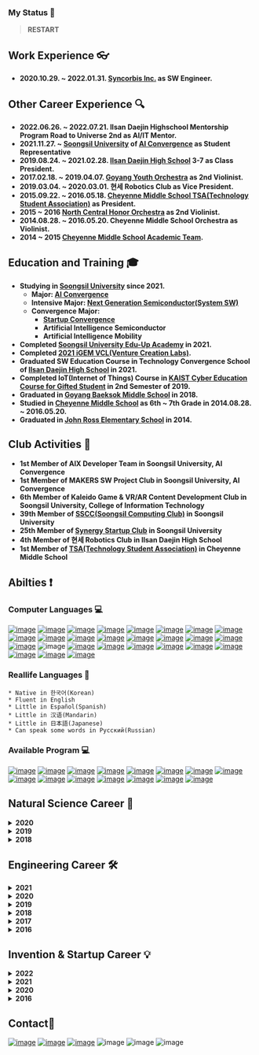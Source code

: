 ### My Status 📢
 > **RESTART**

## Work Experience 👓
  * **2020.10.29. ~ 2022.01.31. [Syncorbis Inc.](https://syncorbis.com/) as SW Engineer.**

## Other Career Experience 🔍
  * **2022.06.26. ~ 2022.07.21. Ilsan Daejin Highschool Mentorship Program Road to Universe 2nd as AI/IT Mentor.**
  * **2021.11.27. ~  [Soongsil University](https://ssu.ac.kr/) of [AI Convergence](http://aix.ssu.ac.kr/main) as Student Representative**
  * **2019.08.24. ~ 2021.02.28. [Ilsan Daejin High School](https://isdj.hs.kr/) 3-7 as Class President.**
  * **2017.02.18. ~ 2019.04.07. [Goyang Youth Orchestra](http://www.gyyouthorchestra.com/orchestra/) as 2nd Violinist.**
  * **2019.03.04. ~ 2020.03.01. 현세 Robotics Club as Vice President.**
  * **2015.09.22. ~ 2016.05.18. [Cheyenne Middle School TSA(Technology Student Association)](https://cheyenne.edmondschools.net/our-school/clubs/tsa/) as President.**
  * **2015 ~ 2016 [North Central Honor Orchestra](https://cheyenne.edmondschools.net/2015/10/05/ncho2015/) as 2nd Violinist.**
  * **2014.08.28. ~ 2016.05.20. Cheyenne Middle School Orchestra as Violinist.**
  * **2014 ~ 2015 [Cheyenne Middle School Academic Team](https://cheyenne.edmondschools.net/our-school/clubs/academic-team/).**

## Education and Training 🎓
  * **Studying in [Soongsil University](https://ssu.ac.kr/) since 2021.**
     - **Major: [AI Convergence](http://aix.ssu.ac.kr/main)**
     - **Intensive Major: [Next Generation Semiconductor(System SW)](https://semicon.disu.ac.kr/)**
     - **Convergence Major:**
       - **[Startup Convergence](https://startup.ssu.ac.kr/)**
       - **Artificial Intelligence Semiconductor**
       - **Artificial Intelligence Mobility**
  * **Completed [Soongsil University Edu-Up Academy](https://startupclass.kr/) in 2021.**
  * **Completed [2021 iGEM VCL(Venture Creation Labs)](https://blog.igem.org/blog/2021/5/15/the-igem-epic-2021-venture-creation-labs).**
  * **Graduated SW Education Course in Technology Convergence School of [Ilsan Daejin High School](https://isdj.hs.kr/) in 2021.**
  * **Completed IoT(Internet of Things) Course in [KAIST Cyber Education Course for Gifted Student](https://talented.kaist.ac.kr:8443/) in 2nd Semester of 2019.**
  * **Graduated in [Goyang Baeksok Middle School](http://www.baeksok.ms.kr/) in 2018.**
  * **Studied in [Cheyenne Middle School](https://cheyenne.edmondschools.net/) as 6th ~ 7th Grade in 2014.08.28. ~ 2016.05.20.**
  * **Graduated in [John Ross Elementary School](https://johnross.edmondschools.net/) in 2014.**

## Club Activities 🚩
  * **1st Member of AIX Developer Team in Soongsil University, AI Convergence**
  * **1st Member of MAKERS SW Project Club in Soongsil University, AI Convergence**
  * **6th Member of Kaleido Game & VR/AR Content Development Club in Soongsil University, College of Information Technology**
  * **39th Member of [SSCC(Soongsil Computing Club)](https://ssccpromotion.xyz/) in Soongsil University**
  * **25th Member of [Synergy Startup Club](https://instagram.com/ssu_synergy?igshid=YmMyMTA2M2Y=) in Soongsil University**
  * **4th Member of 현세 Robotics Club in Ilsan Daejin High School**
  * **1st Member of [TSA(Technology Student Association)](https://cheyenne.edmondschools.net/our-school/clubs/tsa/) in Cheyenne Middle School**

## Abilties ❗
   ### Computer Languages 💻
   [![image](https://img.shields.io/badge/C-A8B9CC?style=for-the-badge&logo=c&logoColor=white)](https://www.ibm.com/docs/i/7.3?topic=languages-c-c)
   [![image](https://img.shields.io/badge/C++-00599C?style=for-the-badge&logo=c%2B%2B&logoColor=white)](https://www.ibm.com/docs/i/7.3?topic=languages-c-c)
   [![image](https://img.shields.io/badge/Arduino-00979D?style=for-the-badge&logo=arduino&logoColor=white)](https://www.arduino.cc/reference/)
   [![image](https://img.shields.io/badge/C%23-239120?style=for-the-badge&logo=csharp&logoColor=white)](https://docs.microsoft.com/dotnet/csharp/)
   [![image](https://img.shields.io/badge/.NET-512BD4?style=for-the-badge&logo=.net&logoColor=white)](https://docs.microsoft.com/dotnet/)
   [![image](https://img.shields.io/badge/Unity-FFFFFF?style=for-the-badge&logo=unity&logoColor=black)](https://docs.unity3d.com/Manual/index.html)
   [![image](https://img.shields.io/badge/WinForm-0078D6?style=for-the-badge&logo=windows&logoColor=white)](https://docs.microsoft.com/visualstudio/ide/create-csharp-winform-visual-studio?view=vs-2022)
   [![image](https://img.shields.io/badge/WinUI3-0078D6?style=for-the-badge&logo=windows&logoColor=white)](https://docs.microsoft.com/windows/apps/winui/winui3/)
   [![image](https://img.shields.io/badge/Python-3776AB?style=for-the-badge&logo=python&logoColor=white)](https://docs.python.org/3/)
   [![image](https://img.shields.io/badge/BeautifulSoup4-000000?style=for-the-badge&logo=python&logoColor=white)](https://www.crummy.com/software/BeautifulSoup/bs4/doc/)
   [![image](https://img.shields.io/badge/Selenium-43B02A?style=for-the-badge&logo=selenium&logoColor=white)](https://www.selenium.dev/selenium/docs/api/py/index.html)
   [![image](https://img.shields.io/badge/NumPy-013243?style=for-the-badge&logo=numpy&logoColor=white)](https://numpy.org/doc/stable/)
   [![image](https://img.shields.io/badge/Pandas-150458?style=for-the-badge&logo=pandas&logoColor=white)](https://pandas.pydata.org/docs/)
   [![image](https://img.shields.io/badge/ScikitLearn-F7931E?style=for-the-badge&logo=scikit%2Dlearn&logoColor=white)](https://scikit-learn.org/stable/)
   [![image](https://img.shields.io/badge/Matplotlib-3F4F75?style=for-the-badge&logo=plotly&logoColor=white)](https://matplotlib.org/stable/)
   [![image](https://img.shields.io/badge/BioPython-3776AB?style=for-the-badge&logo=python&logoColor=white)](https://biopython.org/wiki/Documentation)
   [![image](https://img.shields.io/badge/PyQt5-41CD52?style=for-the-badge&logo=qt&logoColor=white)](https://doc.qt.io/qtforpython/)
   ![image](https://img.shields.io/badge/SQL-A4373A?style=for-the-badge&logo=microsoftaccess&logoColor=white)
   [![image](https://img.shields.io/badge/MySQL-4479A1?style=for-the-badge&logo=mysql&logoColor=white)](https://dev.mysql.com/doc/)
   [![image](https://img.shields.io/badge/HTML5-E34F26?style=for-the-badge&logo=html5&logoColor=white)](https://developer.mozilla.org/docs/Web/html)
   [![image](https://img.shields.io/badge/CSS3-1572B6?style=for-the-badge&logo=css3&logoColor=white)](https://developer.mozilla.org/docs/Web/CSS)
   [![image](https://img.shields.io/badge/JavaScript-F7DF1E?style=for-the-badge&logo=javascript&logoColor=white)](https://developer.mozilla.org/docs/Web/JavaScript)
   [![image](https://img.shields.io/badge/Markdown-000000?style=for-the-badge&logo=markdown&logoColor=white)](https://daringfireball.net/projects/markdown/)
   [![image](https://img.shields.io/badge/GNU%20Bash-4EAA25?style=for-the-badge&logo=gnu%20bash&logoColor=white)](https://www.gnu.org/software/bash/manual/bash.html) 
   [![image](https://img.shields.io/badge/Dart-0175C2?style=for-the-badge&logo=dart&logoColor=white)](https://dart.dev/guides)
   [![image](https://img.shields.io/badge/Flutter-02569B?style=for-the-badge&logo=flutter&logoColor=white)](https://docs.flutter.dev/)
   [![image](https://img.shields.io/badge/INI%20for%20Rainmeter-19519B?style=for-the-badge&logo=rainmeter&logoColor=white)](https://docs.rainmeter.net/)

  ### Reallife Languages 💬
    * Native in 한국어(Korean)
    * Fluent in English
    * Little in Español(Spanish)
    * Little in 汉语(Mandarin)
    * Little in 日本語(Japanese)
    * Can speak some words in Pусский(Russian)

  ### Available Program 💻
  [![image](https://img.shields.io/badge/Autodesk_Fusion360-ff6b00?style=for-the-badge&logo=autodesk&logoColor=white)](https://www.autodesk.co.kr/products/fusion-360/overview)
  [![image](https://img.shields.io/badge/Adobe_Photoshop-31A8FF?style=for-the-badge&logo=adobephotoshop&logoColor=white)](https://www.adobe.com/products/photoshop.html)
  [![image](https://img.shields.io/badge/Adobe_Illustrator-FF9A00?style=for-the-badge&logo=adobeillustrator&logoColor=white)](https://www.adobe.com/products/illustrator.html)
  [![image](https://img.shields.io/badge/Adobe_Premiere_Pro-9999FF?style=for-the-badge&logo=adobepremierepro&logoColor=white)](https://www.adobe.com/products/premiere.html)
  [![image](https://img.shields.io/badge/Adobe_XD-FF61F6?style=for-the-badge&logo=adobexd&logoColor=white)](https://www.adobe.com/products/xd.html)
  [![image](https://img.shields.io/badge/Figma-F24E1E?style=for-the-badge&logo=figma&logoColor=white)](https://www.figma.com/)
  [![image](https://img.shields.io/badge/Microsoft_Office365-D83B01?style=for-the-badge&logo=microsoftoffice&logoColor=white)](https://www.microsoft.com/microsoft-365)
  [![image](https://img.shields.io/badge/Rainmeter-19519B?style=for-the-badge&logo=rainmeter&logoColor=white)](https://docs.rainmeter.net/)
  [![image](https://img.shields.io/badge/Arduino-00979D?style=for-the-badge&logo=arduino&logoColor=white)](https://www.arduino.cc/en/main/docs)
  [![image](https://img.shields.io/badge/Raspberry_Pi-A22846?style=for-the-badge&logo=raspberrypi&logoColor=white)](https://www.raspberrypi.com/documentation/)
  [![image](https://img.shields.io/badge/Linux-FCC624?style=for-the-badge&logo=linux&logoColor=white)](https://www.kernel.org/doc/html/latest/)
  [![image](https://img.shields.io/badge/Ubuntu-E95420?style=for-the-badge&logo=ubuntu&logoColor=white)](https://help.ubuntu.com/)
  [![image](https://img.shields.io/badge/Docker-2496ED?style=for-the-badge&logo=docker&logoColor=white)](https://docs.docker.com/)
  [![image](https://img.shields.io/badge/Discord-5865F2?style=for-the-badge&logo=discord&logoColor=white)](https://discord.com/)
  [![image](https://img.shields.io/badge/Notion-000000?style=for-the-badge&logo=notion&logoColor=white)](https://developers.notion.com/)

## Natural Science Career 🔬
 <details>
  <summary>
   <b>2020</b>
  </summary>

   * **Best Poster Award in ICGSK2020-APCC7 E-Poster Session.\
     Research Activity: <DNA Music, Composing Biological Music via AI Programming>**
   * **Participated in KAIST YOUTH Scientist Camp of 2019 2nd Semester.**
 </details>

 <details>
  <summary>
   <b>2019</b>
  </summary>

   * **Gave a presentation in ICGSK2019 Next Generation Session.\
     Research Activity: \<Musicalization of DNA Using Python\>**
   * **Participated in 37th Gyeonggi-do Youth Science Exploration Contest Goyang Regional Competition (Convergence Science).**
  </details>

 <details>
  <summary>
   <b>2018</b>
  </summary>

   * **Gave a presentation in IJCGM2018 Junior High & High School Scientist Workshop Session.\
     Research Activity: \<SW Convergence Learning Diocese for Student Participation-oriented Classes for Understanding Genetic Expression Process\>**
   * **Participated in 36th Gyeonggi-do Youth Science Exploration Contest (Convergence Science).**
   * **Participated in 36th Gyeonggi-do Youth Science Exploration Contest Goyang Regional Competition (Convergence Science).**
  </details>
 
## Engineering Career 🛠️
 <details>
  <summary>
   <b>2021</b>
  </summary>

  * **Excellence Award (2nd Place) in 2021 Soongsil University Engaged Learning Competition**
  * **Excellence Award (3rd Place) in 2021 Soongsil University AI Convergence Competition.**
  * **President of Korea Agency of Education, Promotion & Information Service in Food, Agriculture, Forestry & Fisheries Award (2nd Place) in Smart Farm & AI Chellange.**  
 </details>
  
 <details>
  <summary>
   <b>2020</b>
  </summary>
  
  * **Gave a presentation in 2020 KSAS Fall Conference Organized Session.\
    Research Activity: \<Design of Cansat with Landing Direction Control System\>**
  * **President of Korea Aerospace Research Institute Award (3rd Place) in 2020 CanSat Competition from KAIST High School Session.**
  * **Participated in 2020 IBM Call for Code Korea Hackathon.**
 </details>
  
 <details>
  <summary>
   <b>2019</b>
  </summary>

  * **Grand Prize (1st Place) in 2019 Korea University Secondary School SW Competition.**
  * **Member of National Assembly Award in 10th Creative Maker’s Field 3D Printing & SW Application Ideathon of The Age of 4th Industrial Revolution.**
  * **Bronze Medal in 4th National High School Software Club Competition from KAIST.**
  * **Top 30 Finalist in 1st Korea Code Fair SW Contest.**
  * **Top 16 Finalist in 5th Samsung Junior SW Cup.**
  * **President of Science, ICT, Broadcasting, and Communications Committee Award in 9th Creative Maker’s Field SW Application Idea Competition of The Age of 4th Industrial Revolution.**
  * **President of Korea 3D Printing Service Association Award in 9th Creative Maker’s Field SW Application Idea Competition of The Age of 4th Industrial Revolution.**
  * **Think Award (3rd Place) in World Robot Olympiad 2019 Korea Competition High School Creative Session.**
 </details>
  
 <details>
  <summary>
   <b>2018</b>
  </summary>

  * **President of Korea 3D Printing Service Association Award in 8th Creative Maker’s Field SW Application Competition of The Age of 4th Industrial Revolution.**
  * **Participated in 2018 Maker Project Club Supporting Project\
    Research Activity: \<Patient-Tailored Recycled Fidget Toys for Stroke Patients\>**
  * **Encouragement Award (4th Place) in 2018 Highschool SW Hackathon from Sejong University.**
 </details>

 <details>
  <summary>
   <b>2017</b>
  </summary>

  * **Participated in 35th Gyeonggi-do Youth Science Exploration Contest Goyang Regional Competition (Mechenical Engineering).**
 </details>

 <details>
  <summary>
   <b>2016</b>
  </summary>

  * **1st Place 2015-2016 TSA Oklahoma State Conference VEX IQ Robotics Driving Skill Challenge.**
  * **2nd Place 2015-2016 TSA Oklahoma State Conference VEX IQ Robotics Programming Skill Challenge.**
  * **2nd Place in 2015-2016 TSA Oklahoma State Conference System Control Technology.**
  * **3rd Place in 2015-2016 TSA Oklahoma State Conference Vex IQ Robotics Excellence Award.**
 </details>

## Invention & Startup Career 💡
 <details>
  <summary>
   <b>2022</b>
  </summary>

  * **Hwaseong Award (2nd Place) in KICS Winter Conference 2022 Smart City Idea Competition**
  * **Selected in 2022 Soongsil University Pre-Startup Team.**
  * **Excellence Award(2nd Place) in 2022 Pre-Startup Start-up Competition from Soongsil University.**
 </details>

 <details>
  <summary>
   <b>2021</b>
  </summary>

  * **1st Place in 2021 Korea University X-Garage Demo Day.**
  * **Participated in K-Startup 2021 U300 Competition.**
  * **President of Korea Association of Industry, Academy and Research Institute Award (4th Place) in 2021 Venture Start-up Competition from Seoul National University of Science and Technology.**
  * **Selected in Korea University 10th Startup Campus Town Entry Competition.**
  * **Selected in 2021 Korea University X-Garage Maintenance Program.**
  * **Excellence Award (3rd Place) in 2021 Global Venture School & Hackathon Competition from Soongsil University.**
  * **Selected in 2021 Soongsil University Pre-Startup Team.**
  * **Selected in 1st 10X Program Future Group Track.**
  * **Selected in 2021 SW Maestro Sustainable Growth Support Project.**
 </details>

 <details>
  <summary>
   <b>2020</b>
  </summary>

  * **1st Place in 2020 Korea University X-Garage Demo Day.**
  * **Patent "Fire Guidance System" (Application No. 10-2150228-0000)**
 </details>

 <details>
  <summary>
   <b>2016</b>
  </summary>

  * **2015-2016 TSA Oklahoma State Conference Promotional Marketing 2nd.**
 </details>

## Contact📱
  [![image](https://img.shields.io/badge/Facebook-1877F2?style=for-the-badge&logo=facebook&logoColor=white)](https://www.facebook.com/profile.php?id=100010960865612)
  [![image](https://img.shields.io/badge/Instagram(EN)-@mingyu__0220-E4405F?style=for-the-badge&logo=instagram&logoColor=white)](https://www.instagram.com/mingyu_0220)
  [![image](https://img.shields.io/badge/Instagram(KO)-@mgkim0220-E4405F?style=for-the-badge&logo=instagram&logoColor=white)](https://www.instagram.com/mgkim0220)
  ![image](https://img.shields.io/badge/Discord-App__lication0220%235578-5865F2?style=for-the-badge&logo=discord&logoColor=white)
  ![image](https://img.shields.io/badge/Xbox-Application0220-107C10?style=for-the-badge&logo=xbox&logoColor=white)
  ![image](https://img.shields.io/badge/Steam-App__lication0220-000000?style=for-the-badge&logo=steam&logoColor=white)

<!--
**hse09021/hse09021** is a ✨ _special_ ✨ repository because its `README.md` (this file) appears on your GitHub profile.

Here are some ideas to get you started:

- 🔭 I’m currently working on ...
- 🌱 I’m currently learning ...
- 👯 I’m looking to collaborate on ...
- 🤔 I’m looking for help with ...
- 💬 Ask me about ...
- 📫 How to reach me: ...
- 😄 Pronouns: ...
- ⚡ Fun fact: ...
-->

